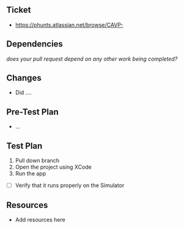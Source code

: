 ## Ticket
- https://phunts.atlassian.net/browse/CAVP-

## Dependencies
_does your pull request depend on any other work being completed?_

## Changes
- Did ....

## Pre-Test Plan
- ...

## Test Plan
1. Pull down branch
2. Open the project using XCode
3. Run the app
  - [ ] Verify that it runs properly on the Simulator

## Resources
- Add resources here
